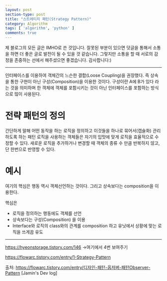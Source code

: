 ```yaml
---
layout: post
section-type: post
title: "스트레티지 패턴(Strategy Pattern)"
category: Algorithm
tags: [ 'algorithm', 'python' ]
comments: true
---
```

제 블로그의 모든 글은 IMHO로 쓴 것입니다.
잘못된 부분이 있으면 덧글을 통해서 소통을 하면 더 좋은 글로 발전이 될 수 있을 것 같습니다.
그렇지만 소통을 할 때 서로의 감정을 존중하는 선에서 해주셨으면 좋겠습니다.
감사합니다:)

---

인터페이스를 이용하여 객체간의 느슨한 결합(Loose Coupling)을 권장했다. 즉 상속을 통한 구현이 아닌 구성(Composition)을 이용한 것이다. 구성이란 A에 B가 있다 라는 것을 의미하며 한 객체에 객체를 포함시키는 것이 아닌 인터페이스를 포함하는 방식으로 많이 사용된다.

# 전략 패턴의 정의
간단하게 말해 어떤 동작을 하는 로직을 정의하고 이것들을 하나로 묶어서(캡슐화) 관리하도록 하는 패턴
로직을 사용하는 객체들은 자기의 입맛에 맞게 로직을 효율적으로 수정할 수 있다. 새로운 로직을 추가하거나 변경할 때 객체의 종류 수 만큼 반복하지 않고, 단 한번으로 반영할 수 있다.

# 예시
여기의 핵심은 행동 역시 객체선언하는 것이다.
그리고 상속보다는 composition을 이용한다.

핵심은
- 로직을 정의하는 행동에도 객체를 선언
- 상속보다는 구성(Composition) 을 이용
- Interface와 로직의 class와의 관계를 composition 하고 유닛에서 상황에 맞는 로직을 쓰게끔 유도


---

https://hyeonstorage.tistory.com/146 ->여기에서 4번 보여주기


https://flowarc.tistory.com/entry/1-Strategy-Pattern

출처: https://flowarc.tistory.com/entry/디자인-패턴-옵저버-패턴Observer-Pattern [Jamin's Dev log]

